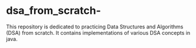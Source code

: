 # dsa_from_scratch-
This repository is dedicated to practicing Data Structures and Algorithms (DSA) from scratch. It contains implementations of various DSA concepts in java. 
